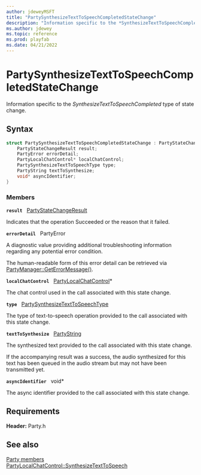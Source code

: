```yaml
---
author: jdeweyMSFT
title: "PartySynthesizeTextToSpeechCompletedStateChange"
description: "Information specific to the *SynthesizeTextToSpeechCompleted* type of state change."
ms.author: jdewey
ms.topic: reference
ms.prod: playfab
ms.date: 04/21/2022
---
```


# PartySynthesizeTextToSpeechCompletedStateChange  

Information specific to the *SynthesizeTextToSpeechCompleted* type of state change.  

## Syntax  
  
```cpp
struct PartySynthesizeTextToSpeechCompletedStateChange : PartyStateChange {  
    PartyStateChangeResult result;  
    PartyError errorDetail;  
    PartyLocalChatControl* localChatControl;  
    PartySynthesizeTextToSpeechType type;  
    PartyString textToSynthesize;  
    void* asyncIdentifier;  
}  
```
  
### Members  
  
**`result`** &nbsp; [PartyStateChangeResult](../enums/partystatechangeresult.md)  
  
Indicates that the operation Succeeded or the reason that it failed.
  
**`errorDetail`** &nbsp; PartyError  
  
A diagnostic value providing additional troubleshooting information regarding any potential error condition.
  
The human-readable form of this error detail can be retrieved via [PartyManager::GetErrorMessage()](../classes/PartyManager/methods/partymanager_geterrormessage.md).
  
**`localChatControl`** &nbsp; [PartyLocalChatControl](../classes/PartyLocalChatControl/partylocalchatcontrol.md)*  
  
The chat control used in the call associated with this state change.
  
**`type`** &nbsp; [PartySynthesizeTextToSpeechType](../enums/partysynthesizetexttospeechtype.md)  
  
The type of text-to-speech operation provided to the call associated with this state change.
  
**`textToSynthesize`** &nbsp; [PartyString](../typedefs.md)  
  
The synthesized text provided to the call associated with this state change.
  
If the accompanying result was a success, the audio synthesized for this text has been queued in the audio stream but may not have been transmitted yet.
  
**`asyncIdentifier`** &nbsp; void*  
  
The async identifier provided to the call associated with this state change.
  
  
## Requirements  
  
**Header:** Party.h
  
## See also  
[Party members](../party_members.md)  
[PartyLocalChatControl::SynthesizeTextToSpeech](../classes/PartyLocalChatControl/methods/partylocalchatcontrol_synthesizetexttospeech.md)
  
  
